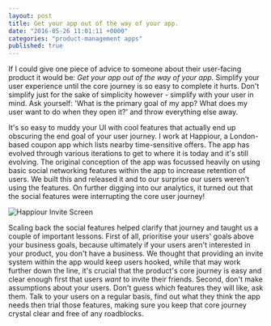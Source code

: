 ```yaml
---
layout: post
title: Get your app out of the way of your app.
date: "2016-05-26 11:01:11 +0000"
categories: "product-management apps"
published: true
---
```


If I could give one piece of advice to someone about their user-facing product it would be: *Get your app out of the way of your app.* Simplify your user experience until the core journey is so easy to complete it hurts. Don't simplify just for the sake of simplicity however - simplify with your user in mind. Ask yourself: 'What is the primary goal of my app? What does my user want to do when they open it?' and throw everything else away.

It's so easy to muddy your UI with cool features that actually end up obscuring the end goal of your user journey. I work at Happiour, a London-based coupon app which lists nearby time-sensitive offers. The app has evolved through various iterations to get to where it is today and it's still evolving. The original conception of the app was focussed heavily on using basic social networking features within the app to increase retention of users. We built this and released it and to our surprise our users weren't using the features. On further digging into our analytics, it turned out that the social features were interrupting the core user journey!

![Happiour Invite Screen]({{site.baseurl}}/invite-screen.png)


Scaling back the social features helped clarify that journey and taught us a couple of important lessons. First of all, prioritise your users' goals above your business goals, because ultimately if your users aren't interested in your product, you don't have a business. We thought that providing an invite system within the app would keep users hooked, while that may work further down the line, it's crucial that the product's core journey is easy and clear enough first that users *want* to invite their friends.
Second, don't make assumptions about your users. Don't guess which features they will like, ask them. Talk to your users on a regular basis, find out what they think the app needs then trial those features, making sure you keep that core journey crystal clear and free of any roadblocks.
